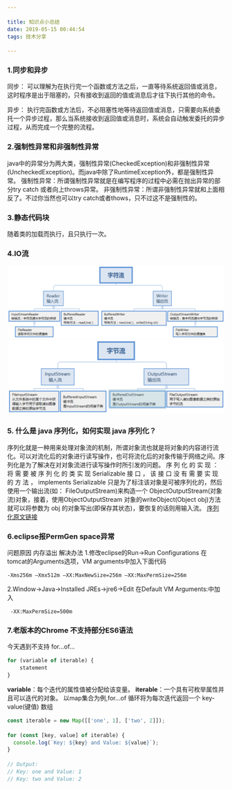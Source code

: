```yaml
---

title: 知识点小总结
date: 2019-05-15 00:44:54
tags: 技术分享 

---
```

### 1.同步和异步
同步：
可以理解为在执行完一个函数或方法之后，一直等待系统返回值或消息，这时程序是出于阻塞的，只有接收到返回的值或消息后才往下执行其他的命令。

异步：
执行完函数或方法后，不必阻塞性地等待返回值或消息，只需要向系统委托一个异步过程，那么当系统接收到返回值或消息时，系统会自动触发委托的异步过程，从而完成一个完整的流程。
### 2.强制性异常和非强制性异常

java中的异常分为两大类，强制性异常(CheckedException)和非强制性异常(UncheckedException)。而java中除了RuntimeException外，都是强制性异常。
强制性异常：所谓强制性异常就是在编写程序的过程中必需在抛出异常的部分try catch  或者向上throws异常。 
非强制性异常：所谓非强制性异常就和上面相反了。不过你当然也可以try catch或者thows，只不过这不是强制性的。
### 3.静态代码块
随着类的加载而执行，且只执行一次。

### 4.IO流
![字符流.png](<https://raw.githubusercontent.com/guoyaoleigg/guoyaoleigg.github.io/master/_posts/image/%E5%AD%97%E7%AC%A6%E6%B5%81.png>)
![字节流.png](<https://raw.githubusercontent.com/guoyaoleigg/guoyaoleigg.github.io/master/_posts/image/%E5%AD%97%E8%8A%82%E6%B5%81.png>)

### 5. 什么是 java 序列化，如何实现 java 序列化？
 序列化就是一种用来处理对象流的机制，所谓对象流也就是将对象的内容进行流化。可以对流化后的对象进行读写操作，也可将流化后的对象传输于网络之间。序列化是为了解决在对对象流进行读写操作时所引发的问题。
序 列 化 的 实 现 ： 将 需 要 被 序 列 化 的 类 实 现 Serializable 接 口 ， 该 接 口 没 有 需 要 实 现 的 方 法 ，
implements Serializable 只是为了标注该对象是可被序列化的，然后使用一个输出流(如： FileOutputStream)来构造一个 ObjectOutputStream(对象流)对象，接着，使用ObjectOutputStream 对象的writeObject(Object obj)方法就可以将参数为 obj 的对象写出(即保存其状态)，要恢复的话则用输入流。
[序列化原文链接](https://www.cnblogs.com/yangchunze/p/6728086.html)

### 6.eclipse报PermGen space异常
问题原因
内存溢出
解决办法
1.修改eclipse的Run->Run Configurations
在tomcat的Arguments选项，VM arguments中加入下面代码
```shell
-Xms256m –Xmx512m –XX:MaxNewSize=256m –XX:MaxPermSize=256m
```
2.Window->Java->Installed JREs->jre6->Edit
在Default VM Arguments:中加入
```shell
 -XX:MaxPermSize=500m 
```

### 7.老版本的Chrome 不支持部分ES6语法
今天遇到不支持 for...of...
```javascript
for (variable of iterable) {
    statement
}
```
**variable**：每个迭代的属性值被分配给该变量。
**iterable**：一个具有可枚举属性并且可以迭代的对象。
以map集合为例,for...of 循环将为每次迭代返回一个 key-value(键值) 数组
```javascript
const iterable = new Map([['one', 1], ['two', 2]]);
 
for (const [key, value] of iterable) {
  console.log(`Key: ${key} and Value: ${value}`);
}
 
// Output:
// Key: one and Value: 1
// Key: two and Value: 2
```